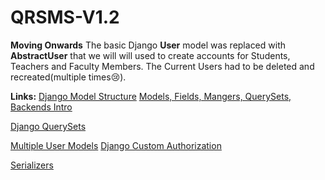 # QRSMS-V1.2

**Moving Onwards**
The basic Django **User** model was replaced with **AbstractUser** that we will will used to create accounts for Students, Teachers and Faculty Members.
The Current Users had to be deleted and recreated(multiple times😢). 




**Links:**
[Django Model Structure](https://simpleisbetterthancomplex.com/tips/2018/02/10/django-tip-22-designing-better-models.html)
[Models, Fields, Mangers, QuerySets, Backends Intro](https://medium.com/@jairvercosa/manger-vs-query-sets-in-django-e9af7ed744e0)

[Django QuerySets](https://simpleisbetterthancomplex.com/tips/2016/08/16/django-tip-11-custom-manager-with-chainable-querysets.html)
 
[Multiple User Models](https://simpleisbetterthancomplex.com/tutorial/2018/01/18/how-to-implement-multiple-user-types-with-django.html)
[Django Custom Authorization](https://docs.djangoproject.com/en/2.2/topics/auth/customizing/#auth-custom-user)

[Serializers](https://medium.com/better-programming/how-to-use-drf-serializers-effectively-dc58edc73998)
